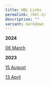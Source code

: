 ```yaml
---
title: HBL Links
permalink: /hbl-2/
description: ""
variant: markdown
---
```

<p><strong>2024</strong></p>
<p><a href="/hbl-links-for-6-march-2024/" target="_blank" rel="noopener">06 March</a></p>


<p><strong>2023</strong></p>
<p><a href="/hbl-links-for-15-august-2023/" target="_blank" rel="noopener">15 August</a></p>
<p><a href="/hbl-links-for-13-april-2023/" target="_blank" rel="noopener">13 April</a></p>

